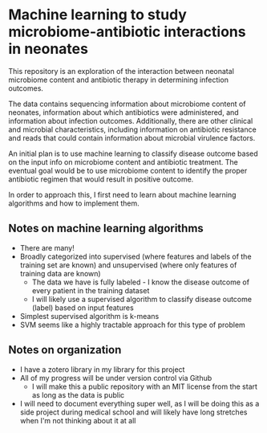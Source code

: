 # Machine learning to study microbiome-antibiotic interactions in neonates

This repository is an exploration of the interaction between neonatal microbiome content
and antibiotic therapy in determining infection outcomes.

The data contains sequencing information about microbiome content of neonates,
information about which antibiotics were administered,
and information about infection outcomes.
Additionally, there are other clinical and microbial characteristics,
including information on antibiotic resistance and reads that 
could contain information about microbial virulence factors.

An initial plan is to use machine learning to classify disease outcome
based on the input info on microbiome content and antibiotic treatment.
The eventual goal would be to use microbiome content to identify the 
proper antibiotic regimen that would result in positive outcome. 

In order to approach this, 
I first need to learn about machine learning algorithms and how to implement them.

## Notes on machine learning algorithms

- There are many!
- Broadly categorized into supervised (where features and labels of the training set are known) and unsupervised (where only features of training data are known)
    - The data we have is fully labeled - I know the disease outcome of every patient in the training dataset
    - I will likely use a supervised algorithm to classify disease outcome (label) based on input features
- Simplest supervised algorithm is k-means
- SVM seems like a highly tractable approach for this type of problem

## Notes on organization

- I have a zotero library in my library for this project
- All of my progress will be under version control via Github
    - I will make this a public repository with an MIT license from the start as long as the data is public
- I will need to document everything super well, as I will be doing this as a side project during medical school and will likely have long stretches when I'm not thinking about it at all

